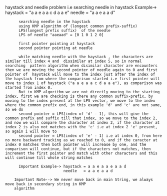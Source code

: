 haystack and needle problem i.e searching needle in haystack
Example-> haystack = "a a e a a c d a a e"
          needle =   "a a e a a d"

          searching needle in the haystack
          using KMP algorithm of (longest common prefix-suffix)
          LPS(longest prefix suffix)  of the needle
          LPS of needle "aaeaad" = [0 1 0 1 2 0]

          first pointer pointing at haystack
          second pointer pointing at needle

          while matching needle with the haystack , the characters are similar till index 4 and  dissimilar at index 5, so in normal searching  pattern algorithm when disimilar character are encounters then we are moving the second pointer of needle again to 0 and first pointer of  haystack will move to the index just after the index of the haystack from where the comparison started i.e first pointer will move to index 1 of haystack ("a a e a a c d a a e"), as comparison was started from index 0.
          But in KMP algorithm we are not directly moving to the starting index, first we are checking is there any common suffix-prefix, by moving to the index present at the LPS vector, we move to the index where the common prefix end, in this example 'd' and 'c' are not same, so we do
          second pointer = LPS[index of 'd' - 1], this will give the common prefix and suffix till that index, so we move to the index 2, and now we will compare the character at index 2, if the character at index 2 is also not matches with the 'c' i.e at index 2 'e' present, so again i will move to
          second pointer = LPS[index of 'e' - 1] i.e at index 0, from here no more backward tracking as we reached to 0, and if the caracter at index 0 matches then both pointer will increase by one, and the comparison will continue, but if the characters not matches, then increment the first pointer and match with other characters and this will continue till whole string matches

          Important Example-> haystack = a a e a a e a a d
                              needle   = a a e a a d

        Important Note--> We never move back in main String, we always move back in secondary string in KMP
        algorithm
